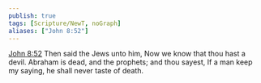 ```yaml
---
publish: true
tags: [Scripture/NewT, noGraph]
aliases: ["John 8:52"]
---
```

[John 8:52](https://churchofjesuschrist.org/study/scriptures/nt/john/8?lang=eng&id=p52#p52) Then said the Jews unto him, Now we know that thou hast a devil. Abraham is dead, and the prophets; and thou sayest, If a man keep my saying, he shall never taste of death.
